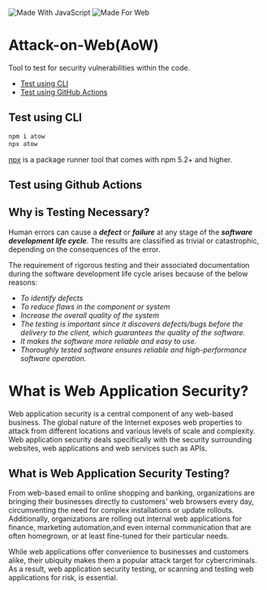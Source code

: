 ![Made With JavaScript](https://img.shields.io/badge/Made_With-JavaScript-yellow?style=for-the-badge&logo=JavaScript)
![Made For Web](https://img.shields.io/badge/Made_For-Web-blue?style=for-the-badge&logo=web)

# Attack-on-Web(AoW)
Tool to test for security vulnerabilities within the code.

 - [Test using CLI](#test-using-cli)
 - [Test using GitHub Actions](#test-using-github-actions)


## Test using CLI

   ```sh
  npm i atow
  npx atow
  ```
  
   [npx](https://nodejs.dev/learn/the-npx-nodejs-package-runner) is a package runner tool that comes with npm 5.2+ and higher.
   
 
 
 ## Test using Github Actions


## Why is Testing Necessary?

Human errors can cause a ***defect*** or ***failure*** at any stage of the ***software development life cycle***. The results are classified as trivial or catastrophic, depending on the consequences of the error.

The requirement of rigorous testing and their associated documentation during the software development life cycle arises because of the below reasons:

- *To identify defects*
- *To reduce flaws in the component or system*
- *Increase the overall quality of the system*
- *The testing is important since it discovers defects/bugs before the delivery to the client, which
guarantees the quality of the software.*
- *It makes the software more reliable and easy to use.*
- *Thoroughly tested software ensures reliable and high-performance software operation.*

# What is Web Application Security?

Web application security is a central component of any web-based business. The global nature of the Internet exposes web properties to attack from different locations and various levels of scale and complexity. Web application security deals specifically with the security surrounding websites, web applications and web services such as APIs.

## What is Web Application Security Testing?

From web-based email to online shopping and  banking, organizations are bringing their businesses directly to customers' web browsers every day, circumventing the need for complex installations or update rollouts. Additionally, organizations are rolling out internal web applications for finance, marketing automation,and even internal communication that are often homegrown, or at least fine-tuned for their particular needs.

While web applications offer convenience to businesses and customers alike, their ubiquity makes them a popular attack target for cybercriminals. As a result, web application security testing, or 
scanning and testing web applications for risk, is essential.


